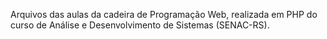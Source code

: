 Arquivos das aulas da cadeira de Programação Web, realizada em PHP do curso de Análise e Desenvolvimento de Sistemas (SENAC-RS).

